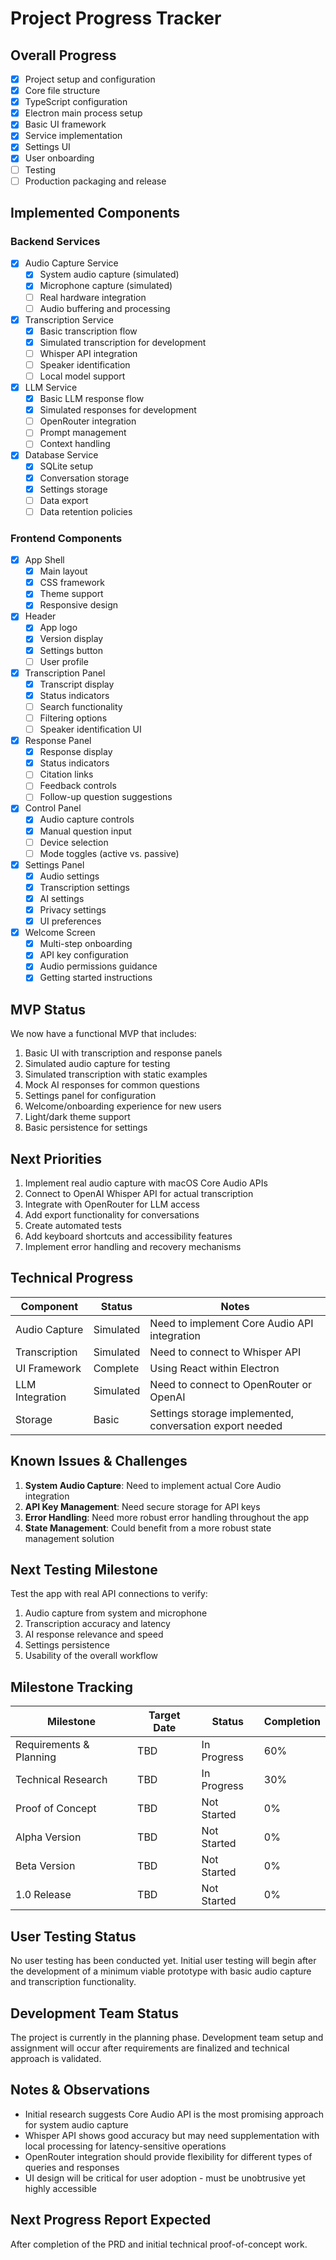 # Project Progress Tracker

## Overall Progress

- [x] Project setup and configuration
- [x] Core file structure
- [x] TypeScript configuration
- [x] Electron main process setup
- [x] Basic UI framework
- [x] Service implementation
- [x] Settings UI
- [x] User onboarding
- [ ] Testing
- [ ] Production packaging and release

## Implemented Components

### Backend Services

- [x] Audio Capture Service
  - [x] System audio capture (simulated)
  - [x] Microphone capture (simulated)
  - [ ] Real hardware integration
  - [ ] Audio buffering and processing

- [x] Transcription Service
  - [x] Basic transcription flow
  - [x] Simulated transcription for development
  - [ ] Whisper API integration
  - [ ] Speaker identification
  - [ ] Local model support

- [x] LLM Service
  - [x] Basic LLM response flow
  - [x] Simulated responses for development
  - [ ] OpenRouter integration
  - [ ] Prompt management
  - [ ] Context handling

- [x] Database Service
  - [x] SQLite setup
  - [x] Conversation storage
  - [x] Settings storage
  - [ ] Data export
  - [ ] Data retention policies

### Frontend Components

- [x] App Shell
  - [x] Main layout
  - [x] CSS framework
  - [x] Theme support
  - [x] Responsive design

- [x] Header
  - [x] App logo
  - [x] Version display
  - [x] Settings button
  - [ ] User profile

- [x] Transcription Panel
  - [x] Transcript display
  - [x] Status indicators
  - [ ] Search functionality
  - [ ] Filtering options
  - [ ] Speaker identification UI

- [x] Response Panel
  - [x] Response display
  - [x] Status indicators
  - [ ] Citation links
  - [ ] Feedback controls
  - [ ] Follow-up question suggestions

- [x] Control Panel
  - [x] Audio capture controls
  - [x] Manual question input
  - [ ] Device selection
  - [ ] Mode toggles (active vs. passive)

- [x] Settings Panel
  - [x] Audio settings
  - [x] Transcription settings
  - [x] AI settings
  - [x] Privacy settings
  - [x] UI preferences
  
- [x] Welcome Screen
  - [x] Multi-step onboarding
  - [x] API key configuration
  - [x] Audio permissions guidance
  - [x] Getting started instructions

## MVP Status

We now have a functional MVP that includes:

1. Basic UI with transcription and response panels
2. Simulated audio capture for testing
3. Simulated transcription with static examples
4. Mock AI responses for common questions
5. Settings panel for configuration
6. Welcome/onboarding experience for new users
7. Light/dark theme support
8. Basic persistence for settings

## Next Priorities

1. Implement real audio capture with macOS Core Audio APIs
2. Connect to OpenAI Whisper API for actual transcription
3. Integrate with OpenRouter for LLM access
4. Add export functionality for conversations
5. Create automated tests
6. Add keyboard shortcuts and accessibility features
7. Implement error handling and recovery mechanisms

## Technical Progress

| Component | Status | Notes |
|-----------|--------|-------|
| Audio Capture | Simulated | Need to implement Core Audio API integration |
| Transcription | Simulated | Need to connect to Whisper API |
| UI Framework | Complete | Using React within Electron |
| LLM Integration | Simulated | Need to connect to OpenRouter or OpenAI |
| Storage | Basic | Settings storage implemented, conversation export needed |

## Known Issues & Challenges

1. **System Audio Capture**: Need to implement actual Core Audio integration
2. **API Key Management**: Need secure storage for API keys
3. **Error Handling**: Need more robust error handling throughout the app
4. **State Management**: Could benefit from a more robust state management solution

## Next Testing Milestone

Test the app with real API connections to verify:
1. Audio capture from system and microphone
2. Transcription accuracy and latency
3. AI response relevance and speed
4. Settings persistence
5. Usability of the overall workflow

## Milestone Tracking

| Milestone | Target Date | Status | Completion |
|-----------|-------------|--------|------------|
| Requirements & Planning | TBD | In Progress | 60% |
| Technical Research | TBD | In Progress | 30% |
| Proof of Concept | TBD | Not Started | 0% |
| Alpha Version | TBD | Not Started | 0% |
| Beta Version | TBD | Not Started | 0% |
| 1.0 Release | TBD | Not Started | 0% |

## User Testing Status

No user testing has been conducted yet. Initial user testing will begin after the development of a minimum viable prototype with basic audio capture and transcription functionality.

## Development Team Status

The project is currently in the planning phase. Development team setup and assignment will occur after requirements are finalized and technical approach is validated.

## Notes & Observations

- Initial research suggests Core Audio API is the most promising approach for system audio capture
- Whisper API shows good accuracy but may need supplementation with local processing for latency-sensitive operations
- OpenRouter integration should provide flexibility for different types of queries and responses
- UI design will be critical for user adoption - must be unobtrusive yet highly accessible

## Next Progress Report Expected

After completion of the PRD and initial technical proof-of-concept work. 